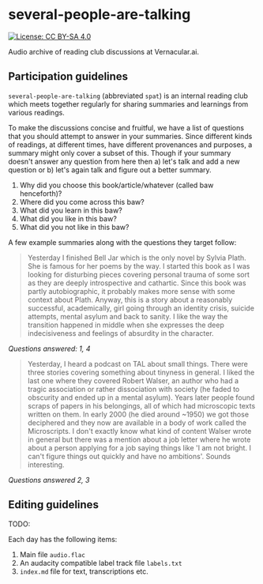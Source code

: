 # several-people-are-talking

[![License: CC BY-SA 4.0](https://img.shields.io/badge/License-CC%20BY--SA%204.0-lightgrey.svg)](https://creativecommons.org/licenses/by-sa/4.0/)

Audio archive of reading club discussions at Vernacular.ai.

## Participation guidelines

`several-people-are-talking` (abbreviated `spat`) is an internal reading club
which meets together regularly for sharing summaries and learnings from various
readings.

To make the discussions concise and fruitful, we have a list of questions that
you should attempt to answer in your summaries. Since different kinds of
readings, at different times, have different provenances and purposes, a summary
might only cover a subset of this. Though if your summary doesn't answer any
question from here then a) let's talk and add a new question or b) let's again
talk and figure out a better summary.

1. Why did you choose this book/article/whatever (called baw henceforth)?
2. Where did you come across this baw?
3. What did you learn in this baw?
4. What did you like in this baw?
5. What did you not like in this baw?

A few example summaries along with the questions they target follow:

> Yesterday I finished Bell Jar which is the only novel by Sylvia Plath. She is
> famous for her poems by the way. I started this book as I was looking for
> disturbing pieces covering personal trauma of some sort as they are deeply
> introspective and cathartic. Since this book was partly autobiographic, it
> probably makes more sense with some context about Plath. Anyway, this is a
> story about a reasonably successful, academically, girl going through an
> identity crisis, suicide attempts, mental asylum and back to sanity. I like
> the way the transition happened in middle when she expresses the deep
> indecisiveness and feelings of absurdity in the character.

_Questions answered: 1, 4_

> Yesterday, I heard a podcast on TAL about small things. There were three
> stories covering something about tinyness in general. I liked the last one
> where they covered Robert Walser, an author who had a tragic association or
> rather dissociation with society (he faded to obscurity and ended up in a
> mental asylum). Years later people found scraps of papers in his belongings,
> all of which had microscopic texts written on them. In early 2000 (he died
> around ~1950) we got those deciphered and they now are available in a body of
> work called the Microscripts. I don't exactly know what kind of content Walser
> wrote in general but there was a mention about a job letter where he wrote
> about a person applying for a job saying things like 'I am not bright. I can't
> figure things out quickly and have no ambitions'. Sounds interesting.

_Questions answered 2, 3_

## Editing guidelines

TODO:

Each day has the following items:
1. Main file `audio.flac`
2. An audacity compatible label track file `labels.txt`
3. `index.md` file for text, transcriptions etc.
